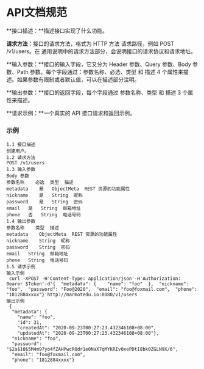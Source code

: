 # API文档规范

**接口描述：**描述接口实现了什么功能。&#x20;

**请求方法**：接口的请求方法，格式为 HTTP 方法 请求路径，例如 POST /v1/users。在 通用说明中的请求方法部分，会说明接口的请求协议和请求地址。&#x20;

**输入参数：**接口的输入字段，它又分为 Header 参数、Query 参数、Body 参数、Path 参数。每个字段通过：参数名称、必选、类型 和 描述 4 个属性来描述。如果参数有限制或者默认值，可以在描述部分注明。&#x20;

**输出参数：**接口的返回字段，每个字段通过 参数名称、类型 和 描述 3 个属性来描述。&#x20;

**请求示例：**一个真实的 API 接口请求和返回示例。

### 示例

```
1.1 接口描述
创建用户。
1.2 请求方法
POST /v1/users
1.3 输入参数
Body 参数
参数名称	必选	类型	描述
metadata	是	ObjectMeta	REST 资源的功能属性
nickname	是	String	昵称
password	是	String	密码
email	是	String	邮箱地址
phone	否	String	电话号码
1.4 输出参数
参数名称	类型	描述
metadata	ObjectMeta	REST 资源的功能属性
nickname	String	昵称
password	String	密码
email	String	邮箱地址
phone	String	电话号码
1.5 请求示例
输入示例
 curl -XPOST -H'Content-Type: application/json'-H'Authorization: Bearer $Token'-d'{  "metadata": {    "name": "foo"  },  "nickname": "foo",  "password": "Foo@2020",  "email": "foo@foxmail.com",  "phone": "1812884xxxx"}'http://marmotedu.io:8080/v1/users
输出示例
 {  "metadata": {    "name": "foo",    "id": 31,    "createdAt": "2020-09-23T00:27:23.432346108+08:00",    "updatedAt": "2020-09-23T00:27:23.432346108+08:00"},  "nickname": "foo",  "password": "$2a$10$5M4m97yo4fZAHPwcRQdr1e0NaX7qMYKRIv0xePDtI8bk0ZGLN9X/6",  "email": "foo@foxmail.com",  "phone": "1812884xxxx"}

```

